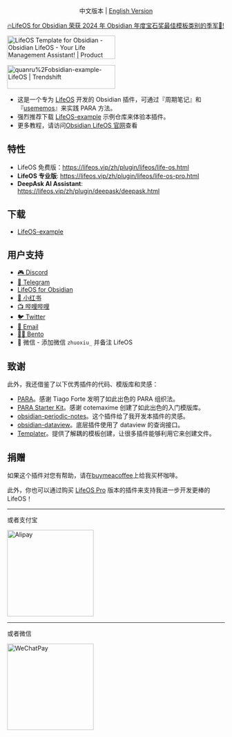 
<p align="center">中文版本  |  <a title="English" href="https://github.com/quanru/obsidian-example-lifeos">English Version</a></p>

<a href="https://obsidian.md/blog/2024-goty-winners/">🔥LifeOS for Obsidian 荣获 2024 年 Obsidian 年度宝石奖最佳模板类别的季军🥉!</a>

<a href="https://www.producthunt.com/posts/lifeos-template-for-obsidian?utm_source=badge-featured&utm_medium=badge&utm_souce=badge-lifeos&#0045;template&#0045;for&#0045;obsidian" target="_blank">
  <img src="https://api.producthunt.com/widgets/embed-image/v1/featured.svg?post_id=441390&theme=light" alt="LifeOS&#0032;Template&#0032;for&#0032;Obsidian - Obsidian&#0032;LifeOS&#0032;&#0045;&#0032;Your&#0032;Life&#0032;Management&#0032;Assistant&#0033; | Product Hunt" style="width: 250px; height: 54px;" width="250" height="54" />
</a>

<a href="https://trendshift.io/repositories/7903" target="_blank"><img src="https://trendshift.io/api/badge/repositories/7903" alt="quanru%2Fobsidian-example-LifeOS | Trendshift" style="width: 250px; height: 55px;" width="250" height="55"/></a>

- 这是一个专为 [LifeOS](https://lifeos.vip/zh) 开发的 Obsidian 插件，可通过『周期笔记』和『[usememos](https://www.usememos.com/)』来实践 PARA 方法。
- 强烈推荐下载 [LifeOS-example](https://github.com/quanru/obsidian-example-lifeos/archive/refs/heads/chinese-version.zip) 示例仓库来体验本插件。
- 更多教程，请访问[Obsidian LifeOS 官网](https://lifeos.vip/zh)查看

## 特性

- LifeOS 免费版：https://lifeos.vip/zh/plugin/lifeos/life-os.html
- **LifeOS 专业版**: https://lifeos.vip/zh/plugin/lifeos/life-os-pro.html
- **DeepAsk AI Assistant**: https://lifeos.vip/zh/plugin/deepask/deepask.html

## 下载

- [LifeOS-example](https://github.com/quanru/obsidian-example-lifeos/archive/refs/heads/chinese-version.zip)

## 用户支持

- [🎮 Discord](https://discord.gg/HZGanKEkuZ)
- [💬 Telegram](https://t.me/+OLTasChvEEthMjBl)
- [LifeOS for Obsidian](https://twitter.com/quan_ru)
- [📕 小红书](https://www.xiaohongshu.com/user/profile/5b06db60f7e8b974ec6ff7fc)
- [📺 哔哩哔哩](https://space.bilibili.com/437191204)
- [🐦 Twitter](https://twitter.com/quanruzhuoxiu)
- [📧 Email](mailto:quanruzhuoxiu@gmail.com)
- [🧑‍🔧 Bento](https://bento.me/leyang)
- 👥 微信 - 添加微信 `zhuoxiu_` 并备注 LifeOS

## 致谢

此外，我还借鉴了以下优秀插件的代码、模版库和灵感：

- [PARA](https://fortelabs.com/blog/para/)。感谢 Tiago Forte 发明了如此出色的 PARA 组织法。
- [PARA Starter Kit](https://forum.obsidian.md/t/para-starter-kit/223)。感谢 cotemaxime 创建了如此出色的入门模版库。
- [obsidian-periodic-notes](https://github.com/liamcain/obsidian-periodic-notes)。这个插件给了我开发本插件的灵感。
- [obsidian-dataview](https://github.com/blacksmithgu/obsidian-dataview)。底层插件使用了 dataview 的查询接口。
- [Templater](https://github.com/SilentVoid13/Templater)。提供了解耦的模板创建，让很多插件能够利用它来创建文件。

## 捐赠

如果这个插件对您有帮助，请在[buymeacoffee](https://www.buymeacoffee.com/leyang)上给我买杯咖啡。

此外，你也可以通过购买 [LifeOS Pro](https://lifeos.vip/zh/plugin/life-os-pro.html) 版本的插件来支持我进一步开发更棒的 LifeOS！

---

或者支付宝

<img alt="Alipay" src="https://blog.lifeos.vip/img/alipay-qr.jpg" width="200"/>

---

或者微信

<img alt="WeChatPay" src="https://blog.lifeos.vip/img/wechat-qr.jpg" width="200"/>
